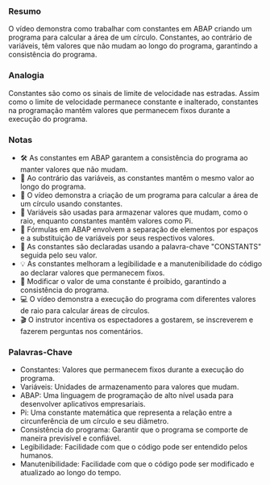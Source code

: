 ### Resumo
O vídeo demonstra como trabalhar com constantes em ABAP criando um programa para calcular a área de um círculo. Constantes, ao contrário de variáveis, têm valores que não mudam ao longo do programa, garantindo a consistência do programa.

### Analogia
Constantes são como os sinais de limite de velocidade nas estradas. Assim como o limite de velocidade permanece constante e inalterado, constantes na programação mantêm valores que permanecem fixos durante a execução do programa.

### Notas
- 🛠️ As constantes em ABAP garantem a consistência do programa ao manter valores que não mudam.
- 🔄 Ao contrário das variáveis, as constantes mantêm o mesmo valor ao longo do programa.
- 📏 O vídeo demonstra a criação de um programa para calcular a área de um círculo usando constantes.
- 🔄 Variáveis são usadas para armazenar valores que mudam, como o raio, enquanto constantes mantêm valores como Pi.
- 🧮 Fórmulas em ABAP envolvem a separação de elementos por espaços e a substituição de variáveis por seus respectivos valores.
- 📝 As constantes são declaradas usando a palavra-chave "CONSTANTS" seguida pelo seu valor.
- 💡 As constantes melhoram a legibilidade e a manutenibilidade do código ao declarar valores que permanecem fixos.
- 🔄 Modificar o valor de uma constante é proibido, garantindo a consistência do programa.
- 💻 O vídeo demonstra a execução do programa com diferentes valores de raio para calcular áreas de círculos.
- 🎬 O instrutor incentiva os espectadores a gostarem, se inscreverem e fazerem perguntas nos comentários.

### Palavras-Chave
- Constantes: Valores que permanecem fixos durante a execução do programa.
- Variáveis: Unidades de armazenamento para valores que mudam.
- ABAP: Uma linguagem de programação de alto nível usada para desenvolver aplicativos empresariais.
- Pi: Uma constante matemática que representa a relação entre a circunferência de um círculo e seu diâmetro.
- Consistência do programa: Garantir que o programa se comporte de maneira previsível e confiável.
- Legibilidade: Facilidade com que o código pode ser entendido pelos humanos.
- Manutenibilidade: Facilidade com que o código pode ser modificado e atualizado ao longo do tempo.
